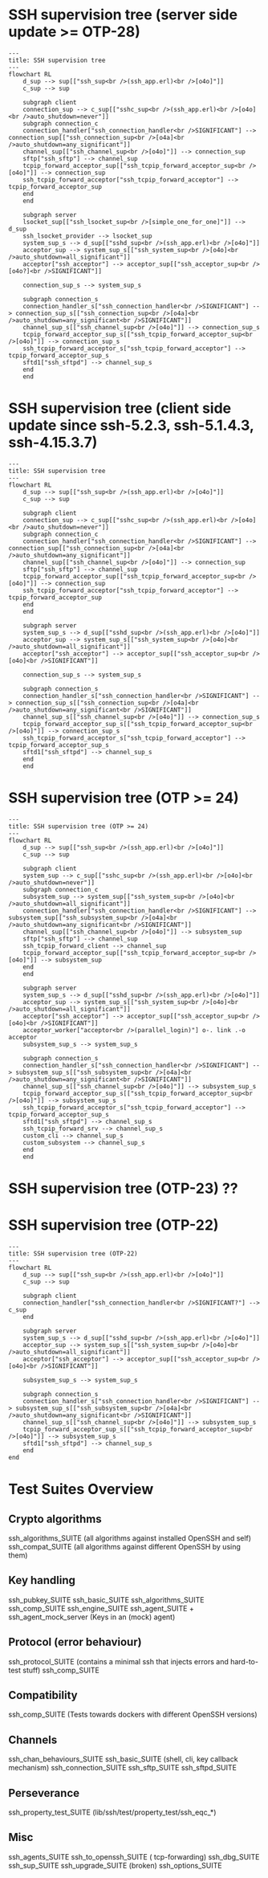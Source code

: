 <!--
%% %CopyrightBegin%
%%
%% SPDX-License-Identifier: Apache-2.0
%%
%% Copyright Ericsson AB 2023-2025. All Rights Reserved.
%%
%% Licensed under the Apache License, Version 2.0 (the "License");
%% you may not use this file except in compliance with the License.
%% You may obtain a copy of the License at
%%
%%     http://www.apache.org/licenses/LICENSE-2.0
%%
%% Unless required by applicable law or agreed to in writing, software
%% distributed under the License is distributed on an "AS IS" BASIS,
%% WITHOUT WARRANTIES OR CONDITIONS OF ANY KIND, either express or implied.
%% See the License for the specific language governing permissions and
%% limitations under the License.
%%
%% %CopyrightEnd%
-->
# SSH supervision tree (server side update >= OTP-28)
```mermaid
---
title: SSH supervision tree
---
flowchart RL
    d_sup --> sup[["ssh_sup<br />(ssh_app.erl)<br />[o4o]"]]
    c_sup --> sup

    subgraph client
    connection_sup --> c_sup[["sshc_sup<br />(ssh_app.erl)<br />[o4o]<br />auto_shutdown=never"]]
    subgraph connection_c
    connection_handler["ssh_connection_handler<br />SIGNIFICANT"] --> connection_sup[["ssh_connection_sup<br />[o4a]<br />auto_shutdown=any_significant"]]
    channel_sup[["ssh_channel_sup<br />[o4o]"]] --> connection_sup
    sftp["ssh_sftp"] --> channel_sup
    tcpip_forward_acceptor_sup[["ssh_tcpip_forward_acceptor_sup<br />[o4o]"]] --> connection_sup
    ssh_tcpip_forward_acceptor["ssh_tcpip_forward_acceptor"] --> tcpip_forward_acceptor_sup
    end
    end

    subgraph server
    lsocket_sup[["ssh_lsocket_sup<br />[simple_one_for_one]"]] --> d_sup
    ssh_lsocket_provider --> lsocket_sup
    system_sup_s --> d_sup[["sshd_sup<br />(ssh_app.erl)<br />[o4o]"]]
    acceptor_sup --> system_sup_s[["ssh_system_sup<br />[o4o]<br />auto_shutdown=all_significant"]]
    acceptor["ssh_acceptor"] --> acceptor_sup[["ssh_acceptor_sup<br />[o4o?]<br />SIGNIFICANT"]]

    connection_sup_s --> system_sup_s

    subgraph connection_s
    connection_handler_s["ssh_connection_handler<br />SIGNIFICANT"] --> connection_sup_s[["ssh_connection_sup<br />[o4a]<br />auto_shutdown=any_significant<br />SIGNIFICANT"]]
    channel_sup_s[["ssh_channel_sup<br />[o4o]"]] --> connection_sup_s
    tcpip_forward_acceptor_sup_s[["ssh_tcpip_forward_acceptor_sup<br />[o4o]"]] --> connection_sup_s
    ssh_tcpip_forward_acceptor_s["ssh_tcpip_forward_acceptor"] --> tcpip_forward_acceptor_sup_s
    sftd1["ssh_sftpd"] --> channel_sup_s
    end
    end
```

# SSH supervision tree (client side update since ssh-5.2.3, ssh-5.1.4.3, ssh-4.15.3.7)
```mermaid
---
title: SSH supervision tree
---
flowchart RL
    d_sup --> sup[["ssh_sup<br />(ssh_app.erl)<br />[o4o]"]]
    c_sup --> sup

    subgraph client
    connection_sup --> c_sup[["sshc_sup<br />(ssh_app.erl)<br />[o4o]<br />auto_shutdown=never"]]
    subgraph connection_c
    connection_handler["ssh_connection_handler<br />SIGNIFICANT"] --> connection_sup[["ssh_connection_sup<br />[o4a]<br />auto_shutdown=any_significant"]]
    channel_sup[["ssh_channel_sup<br />[o4o]"]] --> connection_sup
    sftp["ssh_sftp"] --> channel_sup
    tcpip_forward_acceptor_sup[["ssh_tcpip_forward_acceptor_sup<br />[o4o]"]] --> connection_sup
    ssh_tcpip_forward_acceptor["ssh_tcpip_forward_acceptor"] --> tcpip_forward_acceptor_sup  
    end
    end

    subgraph server
    system_sup_s --> d_sup[["sshd_sup<br />(ssh_app.erl)<br />[o4o]"]]
    acceptor_sup --> system_sup_s[["ssh_system_sup<br />[o4o]<br />auto_shutdown=all_significant"]]
    acceptor["ssh_acceptor"] --> acceptor_sup[["ssh_acceptor_sup<br />[o4o]<br />SIGNIFICANT"]]

    connection_sup_s --> system_sup_s

    subgraph connection_s
    connection_handler_s["ssh_connection_handler<br />SIGNIFICANT"] --> connection_sup_s[["ssh_connection_sup<br />[o4a]<br />auto_shutdown=any_significant<br />SIGNIFICANT"]]
    channel_sup_s[["ssh_channel_sup<br />[o4o]"]] --> connection_sup_s
    tcpip_forward_acceptor_sup_s[["ssh_tcpip_forward_acceptor_sup<br />[o4o]"]] --> connection_sup_s
    ssh_tcpip_forward_acceptor_s["ssh_tcpip_forward_acceptor"] --> tcpip_forward_acceptor_sup_s
    sftd1["ssh_sftpd"] --> channel_sup_s
    end
    end
```

# SSH supervision tree (OTP >= 24)
```mermaid
---
title: SSH supervision tree (OTP >= 24)
---
flowchart RL
    d_sup --> sup[["ssh_sup<br />(ssh_app.erl)<br />[o4o]"]]
    c_sup --> sup

    subgraph client
    system_sup --> c_sup[["sshc_sup<br />(ssh_app.erl)<br />[o4o]<br />auto_shutdown=never"]]
    subgraph connection_c
    subsystem_sup --> system_sup[["ssh_system_sup<br />[o4o]<br />auto_shutdown=all_significant"]]
    connection_handler["ssh_connection_handler<br />SIGNIFICANT"] --> subsystem_sup[["ssh_subsystem_sup<br />[o4a]<br />auto_shutdown=any_significant<br />SIGNIFICANT"]]
    channel_sup[["ssh_channel_sup<br />[o4o]"]] --> subsystem_sup
    sftp["ssh_sftp"] --> channel_sup
    ssh_tcpip_forward_client --> channel_sup
    tcpip_forward_acceptor_sup[["ssh_tcpip_forward_acceptor_sup<br />[o4o]"]] --> subsystem_sup
    end
    end

    subgraph server
    system_sup_s --> d_sup[["sshd_sup<br />(ssh_app.erl)<br />[o4o]"]]
    acceptor_sup --> system_sup_s[["ssh_system_sup<br />[o4o]<br />auto_shutdown=all_significant"]]
    acceptor["ssh_acceptor"] --> acceptor_sup[["ssh_acceptor_sup<br />[o4o]<br />SIGNIFICANT"]]
    acceptor_worker["acceptor<br />(parallel_login)"] o-. link .-o acceptor
    subsystem_sup_s --> system_sup_s

    subgraph connection_s
    connection_handler_s["ssh_connection_handler<br />SIGNIFICANT"] --> subsystem_sup_s[["ssh_subsystem_sup<br />[o4a]<br />auto_shutdown=any_significant<br />SIGNIFICANT"]]
    channel_sup_s[["ssh_channel_sup<br />[o4o]"]] --> subsystem_sup_s
    tcpip_forward_acceptor_sup_s[["ssh_tcpip_forward_acceptor_sup<br />[o4o]"]] --> subsystem_sup_s
    ssh_tcpip_forward_acceptor_s["ssh_tcpip_forward_acceptor"] --> tcpip_forward_acceptor_sup_s
    sftd1["ssh_sftpd"] --> channel_sup_s
    ssh_tcpip_forward_srv --> channel_sup_s
    custom_cli --> channel_sup_s
    custom_subsystem --> channel_sup_s
    end
    end
```
# SSH supervision tree (OTP-23) ??
# SSH supervision tree (OTP-22)
```mermaid
---
title: SSH supervision tree (OTP-22)
---
flowchart RL
    d_sup --> sup[["ssh_sup<br />(ssh_app.erl)<br />[o4o]"]]
    c_sup --> sup

    subgraph client
    connection_handler["ssh_connection_handler<br />SIGNIFICANT?"] --> c_sup
    end

    subgraph server
    system_sup_s --> d_sup[["sshd_sup<br />(ssh_app.erl)<br />[o4o]"]]
    acceptor_sup --> system_sup_s[["ssh_system_sup<br />[o4o]<br />auto_shutdown=all_significant"]]
    acceptor["ssh_acceptor"] --> acceptor_sup[["ssh_acceptor_sup<br />[o4o]<br />SIGNIFICANT"]]

    subsystem_sup_s --> system_sup_s

    subgraph connection_s
    connection_handler_s["ssh_connection_handler<br />SIGNIFICANT"] --> subsystem_sup_s[["ssh_subsystem_sup<br />[o4a]<br />auto_shutdown=any_significant<br />SIGNIFICANT"]]
    channel_sup_s[["ssh_channel_sup<br />[o4o]"]] --> subsystem_sup_s
    tcpip_forward_acceptor_sup_s[["ssh_tcpip_forward_acceptor_sup<br />[o4o]"]] --> subsystem_sup_s
    sftd1["ssh_sftpd"] --> channel_sup_s
    end
end
```
# Test Suites Overview
## Crypto algorithms
ssh_algorithms_SUITE (all algorithms against installed OpenSSH and self)
ssh_compat_SUITE (all algorithms against different OpenSSH by using them)
## Key handling
ssh_pubkey_SUITE
ssh_basic_SUITE
ssh_algorithms_SUITE
ssh_comp_SUITE
ssh_engine_SUITE
ssh_agent_SUITE + ssh_agent_mock_server  (Keys in an (mock) agent)
## Protocol (error behaviour)
ssh_protocol_SUITE (contains a minimal ssh that injects errors and hard-to-test stuff)
ssh_comp_SUITE
## Compatibility
ssh_comp_SUITE (Tests towards dockers with different OpenSSH versions)
## Channels
ssh_chan_behaviours_SUITE
ssh_basic_SUITE (shell, cli, key callback mechanism)
ssh_connection_SUITE
ssh_sftp_SUITE
ssh_sftpd_SUITE
## Perseverance
ssh_property_test_SUITE (lib/ssh/test/property_test/ssh_eqc_*)
## Misc
ssh_agents_SUITE
ssh_to_openssh_SUITE ( tcp-forwarding)
ssh_dbg_SUITE
ssh_sup_SUITE
ssh_upgrade_SUITE (broken)
ssh_options_SUITE
